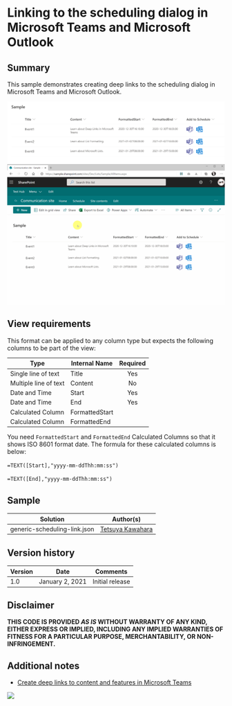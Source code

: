 # Linking to the scheduling dialog in Microsoft Teams and Microsoft Outlook

## Summary
This sample demonstrates creating deep links to the scheduling dialog in Microsoft Teams and Microsoft Outlook.

![screenshot of the sample](./screenshot.png)
![screenshot of the sample](./screen_capture.gif)

## View requirements
This format can be applied to any column type but expects the following columns to be part of the view:

|Type                 |Internal Name  |Required|
|---------------------|---------------|:------:|
|Single line of text  |Title          |Yes     |
|Multiple line of text|Content        |No      |
|Date and Time        |Start          |Yes     |
|Date and Time        |End            |Yes     |
|Calculated Column    |FormattedStart |        |
|Calculated Column    |FormattedEnd   |        |

You need `FormattedStart` and `FormattedEnd` Calculated Columns so that it shows ISO 8601 format date. The formula for these calculated columns is below:

`=TEXT([Start],"yyyy-mm-ddThh:mm:ss")`

`=TEXT([End],"yyyy-mm-ddThh:mm:ss")`

## Sample
Solution                     |Author(s)
-----------------------------|---------------------------
generic-scheduling-link.json |[Tetsuya Kawahara](https://twitter.com/techan_k)

## Version history

Version |Date             |Comments
--------|-----------------|--------
1.0     |January 2, 2021  |Initial release

## Disclaimer
**THIS CODE IS PROVIDED *AS IS* WITHOUT WARRANTY OF ANY KIND, EITHER EXPRESS OR IMPLIED, INCLUDING ANY IMPLIED WARRANTIES OF FITNESS FOR A PARTICULAR PURPOSE, MERCHANTABILITY, OR NON-INFRINGEMENT.**

## Additional notes
- [Create deep links to content and features in Microsoft Teams](https://docs.microsoft.com/en-us/microsoftteams/platform/concepts/build-and-test/deep-links)

<img src="https://telemetry.sharepointpnp.com/sp-dev-list-formatting/column-samples/generic-scheduling-link" />